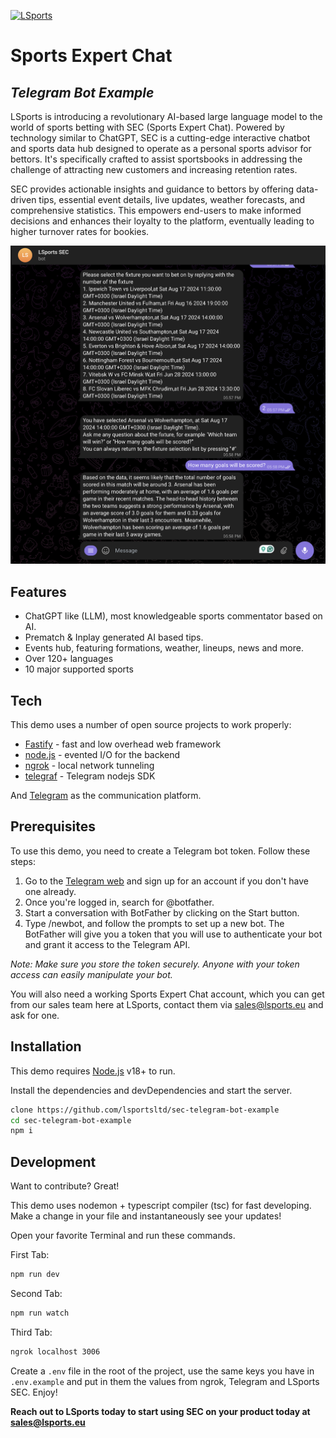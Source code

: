 [![LSports](https://cdn-assets-eu.frontify.com/s3/frontify-enterprise-files-eu/eyJwYXRoIjoiYXdlc29tZS10bHZcL2ZpbGVcL0p3S3dweU5Ub2pDQld3d3l5YTdkLnBuZyJ9:awesome-tlv:s5wJjkZJhYz_mhMs6SmsJeoRZWoxuvrOPGrNMUQP1tU?width=2400)](https://www.lsports.eu)
# Sports Expert Chat
## _Telegram Bot Example_

LSports is introducing a revolutionary AI-based large language model to the world of sports betting with SEC (Sports Expert Chat). Powered by technology similar to ChatGPT, SEC is a cutting-edge interactive chatbot and sports data hub designed to operate as a personal sports advisor for bettors. It's specifically crafted to assist sportsbooks in addressing the challenge of attracting new customers and increasing retention rates.

SEC provides actionable insights and guidance to bettors by offering data-driven tips, essential event details, live updates, weather forecasts, and comprehensive statistics. This empowers end-users to make informed decisions and enhances their loyalty to the platform, eventually leading to higher turnover rates for bookies.

[![LSports SEC](https://github.com/lsportsltd/sec-telegram-bot-example/blob/main/assets/example.png)](https://www.lsports.eu/sec/)

## Features

- ChatGPT like (LLM), most knowledgeable sports commentator based on AI.
- Prematch & Inplay generated AI based tips.
- Events hub, featuring formations, weather, lineups, news and more.
- Over 120+ languages
- 10 major supported sports

## Tech

This demo uses a number of open source projects to work properly:

- [Fastify] - fast and low overhead web framework
- [node.js] - evented I/O for the backend
- [ngrok] - local network tunneling
- [telegraf] - Telegram nodejs SDK

And [Telegram](https://telegram.org/) as the communication platform.

## Prerequisites

To use this demo, you need to create a Telegram bot token. Follow these steps:

1. Go to the [Telegram web](https://web.telegram.org/) and sign up for an account if you don't have one already.
2. Once you're logged in, search for @botfather.
3. Start a conversation with BotFather by clicking on the Start button.
4. Type /newbot, and follow the prompts to set up a new bot. The BotFather will give you a token that you will use to authenticate your bot and grant it access to the Telegram API.

*Note: Make sure you store the token securely. Anyone with your token access can easily manipulate your bot.*

You will also need a working Sports Expert Chat account, which you can get from our sales team here at LSports, contact them via sales@lsports.eu and ask for one.

## Installation

This demo requires [Node.js](https://nodejs.org/) v18+ to run.

Install the dependencies and devDependencies and start the server.

```bash
clone https://github.com/lsportsltd/sec-telegram-bot-example
cd sec-telegram-bot-example
npm i
```

## Development

Want to contribute? Great!

This demo uses nodemon + typescript compiler (tsc) for fast developing.
Make a change in your file and instantaneously see your updates!

Open your favorite Terminal and run these commands.

First Tab:

```bash
npm run dev
```

Second Tab:

```bash
npm run watch
```

Third Tab:

```bash
ngrok localhost 3006
```

Create a `.env` file in the root of the project, use the same keys you have in `.env.example` and put in them the values from ngrok, Telegram and LSports SEC.
Enjoy!

**Reach out to LSports today to start using SEC on your product today at sales@lsports.eu**

[//]: # (These are reference links used in the body of this note and get stripped out when the markdown processor does its job. There is no need to format nicely because it shouldn't be seen. Thanks SO - http://stackoverflow.com/questions/4823468/store-comments-in-markdown-syntax)

   [Fastify]: <https://github.com/fastify/fastify>
   [node.js]: <http://nodejs.org>
   [Telegram]: <https://telegram.org>
   [Telegraf]: <https://github.com/telegraf/telegraf>
   [ngrok]: <https://ngrok.com>